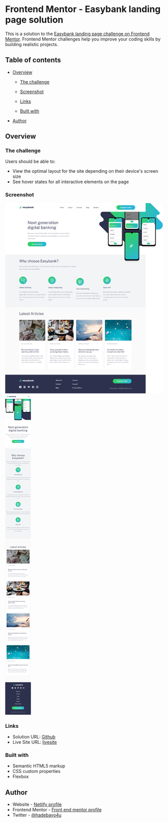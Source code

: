 # Frontend Mentor - Easybank landing page solution

This is a solution to the [Easybank landing page challenge on Frontend Mentor](https://www.frontendmentor.io/challenges/easybank-landing-page-WaUhkoDN). Frontend Mentor challenges help you improve your coding skills by building realistic projects. 

## Table of contents

- [Overview](#overview)
  - [The challenge](#the-challenge)
  - [Screenshot](#screenshot)
  - [Links](#links)

  - [Built with](#built-with)
  
- [Author](#author)


## Overview

### The challenge

Users should be able to:

- View the optimal layout for the site depending on their device's screen size
- See hover states for all interactive elements on the page

### Screenshot

![Desktop view](./screenshots/desktop%20design.png)
![Mobile view](./screenshots/mobile%20design.png)

### Links

- Solution URL: [Github](https://your-solution-url.com)
- Live Site URL: [livesite](https://your-live-site-url.com)



### Built with
- Semantic HTML5 markup
- CSS custom properties
- Flexbox

## Author

- Website - [Netlify profile](hhttps://app.netlify.com/teams/yusfuldev/overview)
- Frontend Mentor - [Front end mentor profile](https://www.frontendmentor.io/profile/yourusername)
- Twitter - [@hadebayo4u](https://www.twitter.com/hadebayo4u)



